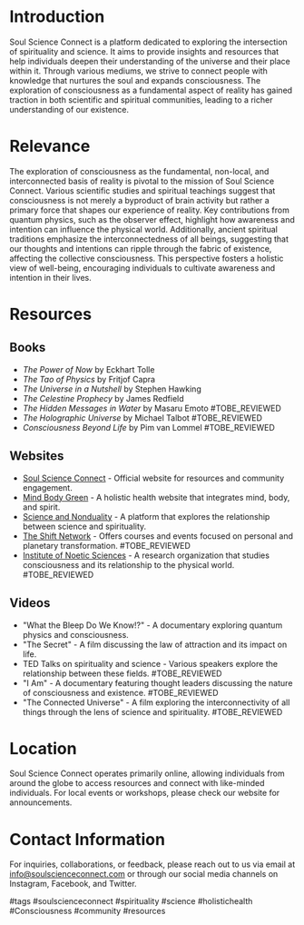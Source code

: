 # Introduction
Soul Science Connect is a platform dedicated to exploring the intersection of spirituality and science. It aims to provide insights and resources that help individuals deepen their understanding of the universe and their place within it. Through various mediums, we strive to connect people with knowledge that nurtures the soul and expands consciousness. The exploration of consciousness as a fundamental aspect of reality has gained traction in both scientific and spiritual communities, leading to a richer understanding of our existence.

# Relevance
The exploration of consciousness as the fundamental, non-local, and interconnected basis of reality is pivotal to the mission of Soul Science Connect. Various scientific studies and spiritual teachings suggest that consciousness is not merely a byproduct of brain activity but rather a primary force that shapes our experience of reality. Key contributions from quantum physics, such as the observer effect, highlight how awareness and intention can influence the physical world. Additionally, ancient spiritual traditions emphasize the interconnectedness of all beings, suggesting that our thoughts and intentions can ripple through the fabric of existence, affecting the collective consciousness. This perspective fosters a holistic view of well-being, encouraging individuals to cultivate awareness and intention in their lives.

# Resources

## Books
- *The Power of Now* by Eckhart Tolle
- *The Tao of Physics* by Fritjof Capra
- *The Universe in a Nutshell* by Stephen Hawking
- *The Celestine Prophecy* by James Redfield
- *The Hidden Messages in Water* by Masaru Emoto #TOBE_REVIEWED
- *The Holographic Universe* by Michael Talbot #TOBE_REVIEWED
- *Consciousness Beyond Life* by Pim van Lommel #TOBE_REVIEWED

## Websites
- [Soul Science Connect](https://www.soulscienceconnect.com) - Official website for resources and community engagement.
- [Mind Body Green](https://www.mindbodygreen.com) - A holistic health website that integrates mind, body, and spirit.
- [Science and Nonduality](https://www.scienceandnonduality.com) - A platform that explores the relationship between science and spirituality.
- [The Shift Network](https://theshiftnetwork.com) - Offers courses and events focused on personal and planetary transformation. #TOBE_REVIEWED
- [Institute of Noetic Sciences](https://noetic.org) - A research organization that studies consciousness and its relationship to the physical world. #TOBE_REVIEWED

## Videos
- "What the Bleep Do We Know!?" - A documentary exploring quantum physics and consciousness.
- "The Secret" - A film discussing the law of attraction and its impact on life.
- TED Talks on spirituality and science - Various speakers explore the relationship between these fields. #TOBE_REVIEWED
- "I Am" - A documentary featuring thought leaders discussing the nature of consciousness and existence. #TOBE_REVIEWED
- "The Connected Universe" - A film exploring the interconnectivity of all things through the lens of science and spirituality. #TOBE_REVIEWED

# Location
Soul Science Connect operates primarily online, allowing individuals from around the globe to access resources and connect with like-minded individuals. For local events or workshops, please check our website for announcements.

# Contact Information
For inquiries, collaborations, or feedback, please reach out to us via email at info@soulscienceconnect.com or through our social media channels on Instagram, Facebook, and Twitter.

#tags 
#soulscienceconnect #spirituality #science #holistichealth #Consciousness #community #resources
